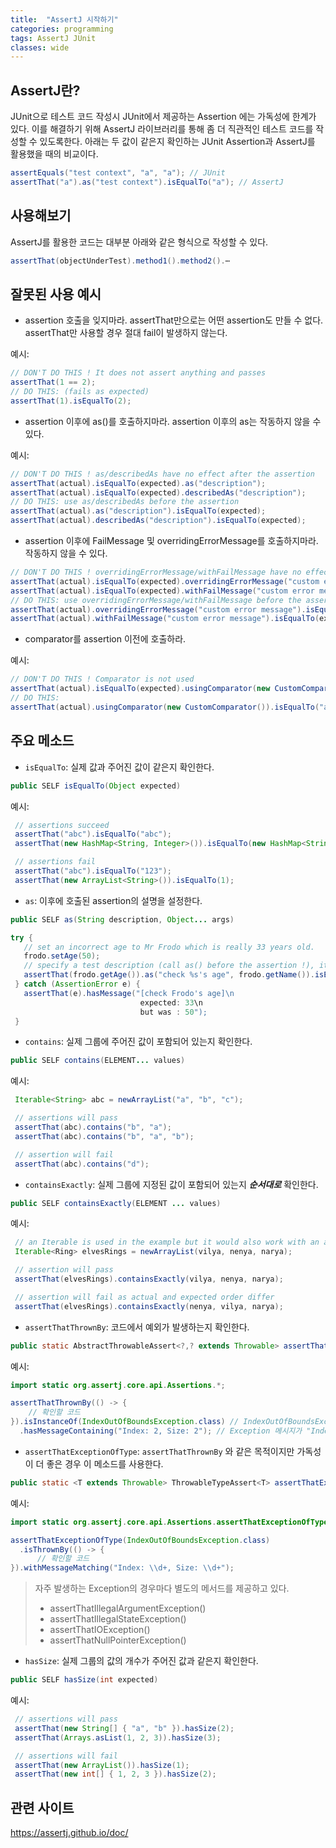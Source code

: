 ```yaml
---
title:  "AssertJ 시작하기"
categories: programming
tags: AssertJ JUnit
classes: wide
---
```


## AssertJ란?

JUnit으로 테스트 코드 작성시 JUnit에서 제공하는 Assertion 에는 가독성에 한계가 있다. 이를 해결하기 위해 AssertJ 라이브러리를 통해 좀 더 직관적인 테스트 코드를 작성할 수 있도록한다. 아래는 두 값이 같은지 확인하는  JUnit Assertion과 AssertJ를 활용했을 때의 비교이다.

```java
assertEquals("test context", "a", "a"); // JUnit
assertThat("a").as("test context").isEqualTo("a"); // AssertJ
```

## 사용해보기

AssertJ를 활용한 코드는 대부분 아래와 같은 형식으로 작성할 수 있다.

```java
assertThat(objectUnderTest).method1().method2().⋯
```

## 잘못된 사용 예시

- assertion 호출을 잊지마라. assertThat만으로는 어떤 assertion도 만들 수 없다. assertThat만 사용할 경우 절대 fail이 발생하지 않는다.

예시:

```java
// DON'T DO THIS ! It does not assert anything and passes
assertThat(1 == 2);
// DO THIS: (fails as expected)
assertThat(1).isEqualTo(2);
```

- assertion 이후에 as()를 호출하지마라. assertion 이후의 as는 작동하지 않을 수 있다.

예시:

```java
// DON'T DO THIS ! as/describedAs have no effect after the assertion
assertThat(actual).isEqualTo(expected).as("description");
assertThat(actual).isEqualTo(expected).describedAs("description");
// DO THIS: use as/describedAs before the assertion
assertThat(actual).as("description").isEqualTo(expected);
assertThat(actual).describedAs("description").isEqualTo(expected);
```

- assertion 이후에 FailMessage 및 overridingErrorMessage를 호출하지마라.  작동하지 않을 수 있다.

```java
// DON'T DO THIS ! overridingErrorMessage/withFailMessage have no effect after the assertion
assertThat(actual).isEqualTo(expected).overridingErrorMessage("custom error message");
assertThat(actual).isEqualTo(expected).withFailMessage("custom error message");
// DO THIS: use overridingErrorMessage/withFailMessage before the assertion
assertThat(actual).overridingErrorMessage("custom error message").isEqualTo(expected);
assertThat(actual).withFailMessage("custom error message").isEqualTo(expected);
```

- comparator를 assertion 이전에 호출하라.

예시:

```java
// DON'T DO THIS ! Comparator is not used
assertThat(actual).isEqualTo(expected).usingComparator(new CustomComparator());
// DO THIS:
assertThat(actual).usingComparator(new CustomComparator()).isEqualTo("a");
```

## 주요 메소드

- `isEqualTo`: 실제 값과 주어진 값이 같은지 확인한다.

```java
public SELF isEqualTo(Object expected)
```

예시:

```java
 // assertions succeed
 assertThat("abc").isEqualTo("abc");
 assertThat(new HashMap<String, Integer>()).isEqualTo(new HashMap<String, Integer>());

 // assertions fail
 assertThat("abc").isEqualTo("123");
 assertThat(new ArrayList<String>()).isEqualTo(1);
```

- `as`: 이후에 호출된 assertion의 설명을 설정한다.

```java
public SELF as(String description, Object... args)
```

```java
try {
   // set an incorrect age to Mr Frodo which is really 33 years old.
   frodo.setAge(50);
   // specify a test description (call as() before the assertion !), it supports String format syntax.
   assertThat(frodo.getAge()).as("check %s's age", frodo.getName()).isEqualTo(33);
 } catch (AssertionError e) {
   assertThat(e).hasMessage("[check Frodo's age]\n
                             expected: 33\n
                             but was : 50");
 }
```

- `contains`: 실제 그룹에 주어진 값이 포함되어 있는지 확인한다.

```java
public SELF contains(ELEMENT... values)
```

예시:

```java
 Iterable<String> abc = newArrayList("a", "b", "c");

 // assertions will pass
 assertThat(abc).contains("b", "a");
 assertThat(abc).contains("b", "a", "b");

 // assertion will fail
 assertThat(abc).contains("d");
```

- `containsExactly`: 실제 그룹에 지정된 값이 포함되어 있는지 ***순서대로*** 확인한다.

```java
public SELF containsExactly(ELEMENT ... values)
```

예시:

```java
 // an Iterable is used in the example but it would also work with an array
 Iterable<Ring> elvesRings = newArrayList(vilya, nenya, narya);

 // assertion will pass
 assertThat(elvesRings).containsExactly(vilya, nenya, narya);

 // assertion will fail as actual and expected order differ
 assertThat(elvesRings).containsExactly(nenya, vilya, narya);
```

- `assertThatThrownBy`: 코드에서 예외가 발생하는지 확인한다.

```java
public static AbstractThrowableAssert<?,? extends Throwable> assertThatThrownBy(ThrowableAssert.ThrowingCallable shouldRaiseThrowable, String description, Object... args)
```

예시:

```java
import static org.assertj.core.api.Assertions.*;

assertThatThrownBy(() -> {
    // 확인할 코드
}).isInstanceOf(IndexOutOfBoundsException.class) // IndexOutOfBoundsException이 발생한 경우
  .hasMessageContaining("Index: 2, Size: 2"); // Exception 메시지가 "Index: 2, Size: 2"인 경우
```

- `assertThatExceptionOfType`:  `assertThatThrownBy` 와 같은 목적이지만 가독성이 더 좋은 경우 이 메소드를 사용한다.

```java
public static <T extends Throwable> ThrowableTypeAssert<T> assertThatExceptionOfType(Class<? extends T> exceptionType)
```

예시:

```java
import static org.assertj.core.api.Assertions.assertThatExceptionOfType;

assertThatExceptionOfType(IndexOutOfBoundsException.class)
  .isThrownBy(() -> {
      // 확인할 코드
}).withMessageMatching("Index: \\d+, Size: \\d+");
```

> 자주 발생하는 Exception의 경우마다 별도의 메서드를 제공하고 있다.
> - assertThatIllegalArgumentException()
> - assertThatIllegalStateException()
> - assertThatIOException()
> - assertThatNullPointerException()

- `hasSize`: 실제 그룹의 값의 개수가 주어진 값과 같은지 확인한다.

```java
public SELF hasSize(int expected)
```

예시:

```java
 // assertions will pass
 assertThat(new String[] { "a", "b" }).hasSize(2);
 assertThat(Arrays.asList(1, 2, 3)).hasSize(3);

 // assertions will fail
 assertThat(new ArrayList()).hasSize(1);
 assertThat(new int[] { 1, 2, 3 }).hasSize(2);
```

## 관련 사이트

<https://assertj.github.io/doc/>